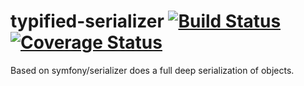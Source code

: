 # typified-serializer [![Build Status](https://travis-ci.org/evangelion1204/typified-serializer.png?branch=master)](https://travis-ci.org/evangelion1204/typified-serializer) [![Coverage Status](https://coveralls.io/repos/evangelion1204/typified-serializer/badge.svg)](https://coveralls.io/r/evangelion1204/typified-serializer)
Based on symfony/serializer does a full deep serialization of objects.
